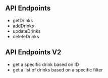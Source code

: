 
## API Endpoints
- getDrinks
- addDrinks
- updateDrinks
- deleteDrinks

## API Endpoints V2
- get a specific drink based on ID
- get a list of drinks based on a specific filter